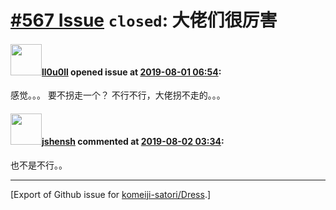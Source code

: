 # [\#567 Issue](https://github.com/komeiji-satori/Dress/issues/567) `closed`: 大佬们很厉害

#### <img src="https://avatars.githubusercontent.com/u/52115743?v=4" width="50">[ll0u0ll](https://github.com/ll0u0ll) opened issue at [2019-08-01 06:54](https://github.com/komeiji-satori/Dress/issues/567):

感觉。。。
要不拐走一个？
不行不行，大佬拐不走的。。。

#### <img src="https://avatars.githubusercontent.com/u/11555188?u=a30048e930d245fed6f3ced3ecb01e97b9f3f6cc&v=4" width="50">[jshensh](https://github.com/jshensh) commented at [2019-08-02 03:34](https://github.com/komeiji-satori/Dress/issues/567#issuecomment-517534919):

也不是不行。。


-------------------------------------------------------------------------------



[Export of Github issue for [komeiji-satori/Dress](https://github.com/komeiji-satori/Dress).]
